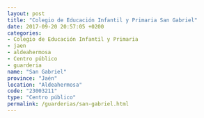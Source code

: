```yaml
---
layout: post
title: "Colegio de Educación Infantil y Primaria San Gabriel"
date: 2017-09-20 20:57:05 +0200
categories:
- Colegio de Educación Infantil y Primaria
- jaen
- aldeahermosa
- Centro público
- guarderia
name: "San Gabriel"
province: "Jaén"
location: "Aldeahermosa"
code: "23003211"
type: "Centro público"
permalink: /guarderias/san-gabriel.html
---
```

